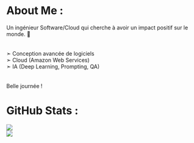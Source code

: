 # About Me :
Un ingénieur Software/Cloud qui cherche à avoir un impact positif sur le monde. 🩷<br><br><br>➣ Conception avancée de logiciels<br>➣ Cloud (Amazon Web Services)<br>➣ IA (Deep Learning, Prompting, QA)<br><br><br>Belle journée !<br>

# GitHub Stats :
![](https://nirzak-streak-stats.vercel.app/?user=Jagaesh&theme=dark&hide_border=false)<br/>
![](https://github-readme-stats.vercel.app/api/top-langs/?username=Jagaesh&theme=dark&hide_border=false&include_all_commits=false&count_private=false&layout=compact)
